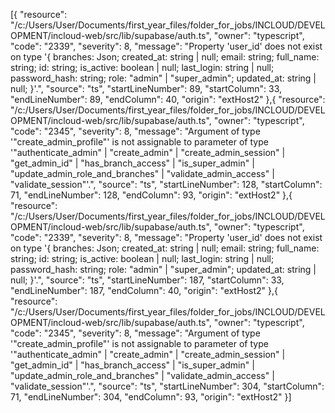 [{
	"resource": "/c:/Users/User/Documents/first_year_files/folder_for_jobs/INCLOUD/DEVELOPMENT/incloud-web/src/lib/supabase/auth.ts",
	"owner": "typescript",
	"code": "2339",
	"severity": 8,
	"message": "Property 'user_id' does not exist on type '{ branches: Json; created_at: string | null; email: string; full_name: string; id: string; is_active: boolean | null; last_login: string | null; password_hash: string; role: \"admin\" | \"super_admin\"; updated_at: string | null; }'.",
	"source": "ts",
	"startLineNumber": 89,
	"startColumn": 33,
	"endLineNumber": 89,
	"endColumn": 40,
	"origin": "extHost2"
},{
	"resource": "/c:/Users/User/Documents/first_year_files/folder_for_jobs/INCLOUD/DEVELOPMENT/incloud-web/src/lib/supabase/auth.ts",
	"owner": "typescript",
	"code": "2345",
	"severity": 8,
	"message": "Argument of type '\"create_admin_profile\"' is not assignable to parameter of type '\"authenticate_admin\" | \"create_admin\" | \"create_admin_session\" | \"get_admin_id\" | \"has_branch_access\" | \"is_super_admin\" | \"update_admin_role_and_branches\" | \"validate_admin_access\" | \"validate_session\"'.",
	"source": "ts",
	"startLineNumber": 128,
	"startColumn": 71,
	"endLineNumber": 128,
	"endColumn": 93,
	"origin": "extHost2"
},{
	"resource": "/c:/Users/User/Documents/first_year_files/folder_for_jobs/INCLOUD/DEVELOPMENT/incloud-web/src/lib/supabase/auth.ts",
	"owner": "typescript",
	"code": "2339",
	"severity": 8,
	"message": "Property 'user_id' does not exist on type '{ branches: Json; created_at: string | null; email: string; full_name: string; id: string; is_active: boolean | null; last_login: string | null; password_hash: string; role: \"admin\" | \"super_admin\"; updated_at: string | null; }'.",
	"source": "ts",
	"startLineNumber": 187,
	"startColumn": 33,
	"endLineNumber": 187,
	"endColumn": 40,
	"origin": "extHost2"
},{
	"resource": "/c:/Users/User/Documents/first_year_files/folder_for_jobs/INCLOUD/DEVELOPMENT/incloud-web/src/lib/supabase/auth.ts",
	"owner": "typescript",
	"code": "2345",
	"severity": 8,
	"message": "Argument of type '\"create_admin_profile\"' is not assignable to parameter of type '\"authenticate_admin\" | \"create_admin\" | \"create_admin_session\" | \"get_admin_id\" | \"has_branch_access\" | \"is_super_admin\" | \"update_admin_role_and_branches\" | \"validate_admin_access\" | \"validate_session\"'.",
	"source": "ts",
	"startLineNumber": 304,
	"startColumn": 71,
	"endLineNumber": 304,
	"endColumn": 93,
	"origin": "extHost2"
}]
